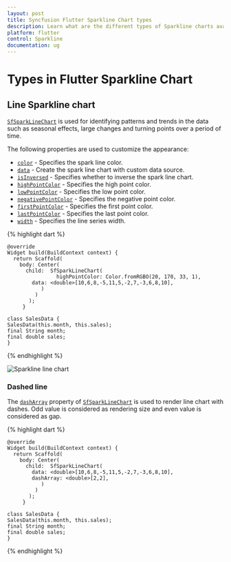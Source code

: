 ```yaml
---
layout: post
title: Syncfusion Flutter Sparkline Chart types
description: Learn what are the different types of Sparkline charts available in the Syncfusion Flutter Sparkline widget.
platform: flutter
control: Sparkline
documentation: ug
---
```


# Types in Flutter Sparkline Chart

## Line Sparkline chart

[`SfSparkLineChart`]() is used for identifying patterns and trends in the data such as seasonal effects, large changes and turning points over a period of time. 

The following properties are used to customize the appearance:

* [`color`]() - Specifies the spark line color.
* [`data`]()  - Create the spark line chart with custom data source.
* [`isInversed`]() - Specifies whether to inverse the spark line chart.
* [`highPointColor`]() - Specifies the high point color.
* [`lowPointColor`]() - Specifies the low point color.
* [`negativePointColor`]() - Specifies the negative point color.
* [`firstPointColor`]() - Specifies the first point color.
* [`lastPointColor`]() - Specifies the last point color.
* [`width`]() - Specifies the line series width.

{% highlight dart %} 

    @override
    Widget build(BuildContext context) {
      return Scaffold(
        body: Center(
          child:  SfSparkLineChart(
                    highPointColor: Color.fromRGBO(20, 170, 33, 1),
            data: <double>[10,6,8,-5,11,5,-2,7,-3,6,8,10],
               )
             )
           );
         }

    class SalesData {
    SalesData(this.month, this.sales);
    final String month;
    final double sales;
    }

{% endhighlight %}

![Sparkline line chart]()

### Dashed line

The [`dashArray`]() property of [`SfSparkLineChart`]() is used to render line chart with dashes. Odd value is considered as rendering size and even value is considered as gap.

{% highlight dart %} 

    @override
    Widget build(BuildContext context) {
      return Scaffold(
        body: Center(
          child:  SfSparkLineChart(
            data: <double>[10,6,8,-5,11,5,-2,7,-3,6,8,10],
            dashArray: <double>[2,2],
               )
             )
           );
         }

    class SalesData {
    SalesData(this.month, this.sales);
    final String month;
    final double sales;
    }

{% endhighlight %}


